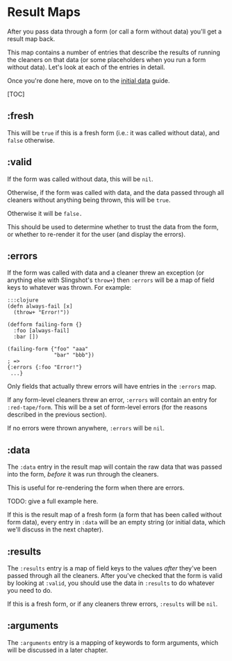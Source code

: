 Result Maps
===========

After you pass data through a form (or call a form without data) you'll get
a result map back.

This map contains a number of entries that describe the results of running the
cleaners on that data (or some placeholders when you run a form without data).
Let's look at each of the entries in detail.

Once you're done here, move on to the [initial data](../initial-data/) guide.

[TOC]

:fresh
------

This will be `true` if this is a fresh form (i.e.: it was called without data),
and `false` otherwise.

:valid
------

If the form was called without data, this will be `nil`.

Otherwise, if the form was called with data, and the data passed through all
cleaners without anything being thrown, this will be `true`.

Otherwise it will be `false.`

This should be used to determine whether to trust the data from the form, or
whether to re-render it for the user (and display the errors).

:errors
-------

If the form was called with data and a cleaner threw an exception (or anything
else with Slingshot's `throw+`) then `:errors` will be a map of field keys to
whatever was thrown.  For example:

    :::clojure
    (defn always-fail [x]
      (throw+ "Error!"))

    (defform failing-form {}
      :foo [always-fail]
      :bar [])

    (failing-form {"foo" "aaa"
                   "bar" "bbb"})
    ; =>
    {:errors {:foo "Error!"}
     ...}

Only fields that actually threw errors will have entries in the `:errors` map.

If any form-level cleaners threw an error, `:errors` will contain an entry for
`:red-tape/form`.  This will be a set of form-level errors (for the reasons
described in the previous section).

If no errors were thrown anywhere, `:errors` will be `nil`.

:data
-----

The `:data` entry in the result map will contain the raw data that was passed
into the form, *before* it was run through the cleaners.

This is useful for re-rendering the form when there are errors.

TODO: give a full example here.

If this is the result map of a fresh form (a form that has been called without
form data), every entry in `:data` will be an empty string (or initial data,
which we'll discuss in the next chapter).

:results
--------

The `:results` entry is a map of field keys to the values *after* they've been
passed through all the cleaners.  After you've checked that the form is valid by
looking at `:valid`, you should use the data in `:results` to do whatever you
need to do.

If this is a fresh form, or if any cleaners threw errors, `:results` will be
`nil`.

:arguments
----------

The `:arguments` entry is a mapping of keywords to form arguments, which will be
discussed in a later chapter.

